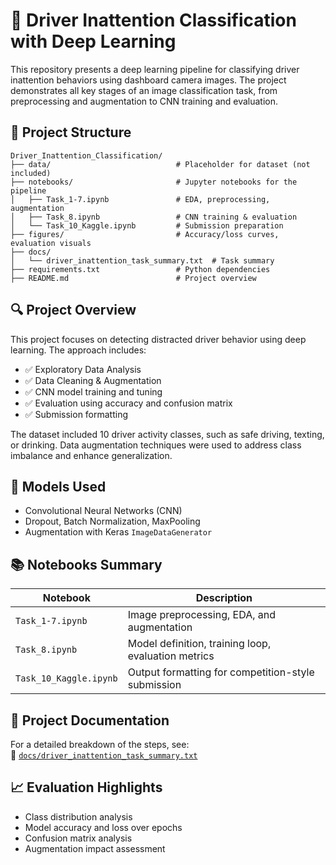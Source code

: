 # 🧠 Driver Inattention Classification with Deep Learning

This repository presents a deep learning pipeline for classifying driver inattention behaviors using dashboard camera images. The project demonstrates all key stages of an image classification task, from preprocessing and augmentation to CNN training and evaluation.

## 📂 Project Structure

```
Driver_Inattention_Classification/
├── data/                            # Placeholder for dataset (not included)
├── notebooks/                       # Jupyter notebooks for the pipeline
│   ├── Task_1-7.ipynb               # EDA, preprocessing, augmentation
│   ├── Task_8.ipynb                 # CNN training & evaluation
│   └── Task_10_Kaggle.ipynb         # Submission preparation
├── figures/                         # Accuracy/loss curves, evaluation visuals
├── docs/
│   └── driver_inattention_task_summary.txt  # Task summary
├── requirements.txt                 # Python dependencies
├── README.md                        # Project overview
```

## 🔍 Project Overview

This project focuses on detecting distracted driver behavior using deep learning. The approach includes:

- ✅ Exploratory Data Analysis  
- ✅ Data Cleaning & Augmentation  
- ✅ CNN model training and tuning  
- ✅ Evaluation using accuracy and confusion matrix  
- ✅ Submission formatting

The dataset included 10 driver activity classes, such as safe driving, texting, or drinking. Data augmentation techniques were used to address class imbalance and enhance generalization.

## 🧠 Models Used

- Convolutional Neural Networks (CNN)
- Dropout, Batch Normalization, MaxPooling
- Augmentation with Keras `ImageDataGenerator`

## 📚 Notebooks Summary

| Notebook            | Description                                         |
|---------------------|-----------------------------------------------------|
| `Task_1-7.ipynb`     | Image preprocessing, EDA, and augmentation          |
| `Task_8.ipynb`       | Model definition, training loop, evaluation metrics|
| `Task_10_Kaggle.ipynb` | Output formatting for competition-style submission |

## 📑 Project Documentation

For a detailed breakdown of the steps, see:  
📄 [`docs/driver_inattention_task_summary.txt`](docs/driver_inattention_task_summary.txt)

## 📈 Evaluation Highlights

- Class distribution analysis  
- Model accuracy and loss over epochs  
- Confusion matrix analysis  
- Augmentation impact assessment
